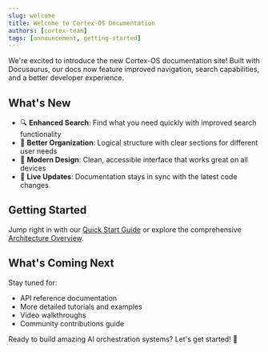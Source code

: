 ```yaml
---
slug: welcome
title: Welcome to Cortex-OS Documentation
authors: [cortex-team]
tags: [announcement, getting-started]
---
```


We're excited to introduce the new Cortex-OS documentation site! Built with Docusaurus,
our docs now feature improved navigation, search capabilities, and a better developer experience.

## What's New

- 🔍 **Enhanced Search**: Find what you need quickly with improved search functionality
- 📖 **Better Organization**: Logical structure with clear sections for different user needs  
- 🎨 **Modern Design**: Clean, accessible interface that works great on all devices
- 🔄 **Live Updates**: Documentation stays in sync with the latest code changes

<!-- truncate -->

## Getting Started

Jump right in with our [Quick Start Guide](/docs/getting-started/quick-start) or explore
the comprehensive [Architecture Overview](/docs/getting-started/architecture-overview).

## What's Coming Next

Stay tuned for:

- API reference documentation
- More detailed tutorials and examples
- Video walkthroughs
- Community contributions guide

Ready to build amazing AI orchestration systems? Let's get started! 🚀
